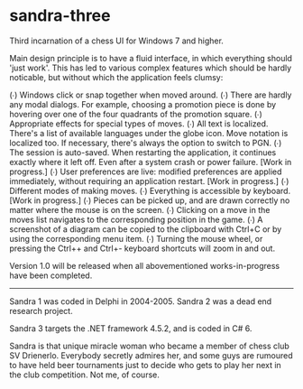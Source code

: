 # sandra-three
Third incarnation of a chess UI for Windows 7 and higher.

Main design principle is to have a fluid interface, in which everything should 'just work'. This has led to various complex features which should be hardly noticable, but without which the application feels clumsy:

(∙) Windows click or snap together when moved around.
(∙) There are hardly any modal dialogs. For example, choosing a promotion piece is done by hovering over one of the four quadrants of the promotion square.
(∙) Appropriate effects for special types of moves.
(∙) All text is localized. There's a list of available languages under the globe icon. Move notation is localized too. If necessary, there's always the option to switch to PGN.
(∙) The session is auto-saved. When restarting the application, it continues exactly where it left off. Even after a system crash or power failure. [Work in progress.]
(∙) User preferences are live: modified preferences are applied immediately, without requiring an application restart. [Work in progress.]
(∙) Different modes of making moves.
(∙) Everything is accessible by keyboard. [Work in progress.]
(∙) Pieces can be picked up, and are drawn correctly no matter where the mouse is on the screen.
(∙) Clicking on a move in the moves list navigates to the corresponding position in the game.
(∙) A screenshot of a diagram can be copied to the clipboard with Ctrl+C or by using the corresponding menu item.
(∙) Turning the mouse wheel, or pressing the Ctrl++ and Ctrl+- keyboard shortcuts will zoom in and out.

Version 1.0 will be released when all abovementioned works-in-progress have been completed.

***

Sandra 1 was coded in Delphi in 2004-2005.
Sandra 2 was a dead end research project.

Sandra 3 targets the .NET framework 4.5.2, and is coded in C# 6.

Sandra is that unique miracle woman who became a member of chess club SV Drienerlo. Everybody secretly admires her, and some guys are rumoured to have held beer tournaments just to decide who gets to play her next in the club competition. Not me, of course.
